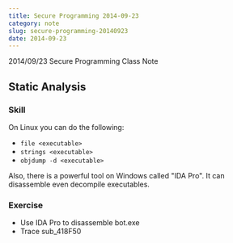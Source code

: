 ```yaml
---
title: Secure Programming 2014-09-23
category: note
slug: secure-programming-20140923
date: 2014-09-23
---
```

2014/09/23 Secure Programming Class Note

## Static Analysis

### Skill

On Linux you can do the following:

-  `file <executable>`
-  `strings <executable>`
-  `objdump -d <executable>`

Also, there is a powerful tool on Windows called "IDA Pro". It can disassemble
even decompile executables.

### Exercise

-  Use IDA Pro to disassemble bot.exe
-  Trace sub\_418F50
